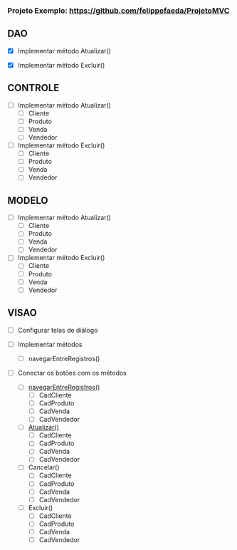 ### Projeto Exemplo: https://github.com/felippefaeda/ProjetoMVC

## DAO
- [X] Implementar método Atualizar()

- [X] Implementar método Excluir()

## CONTROLE
- [ ] Implementar método Atualizar()
  - [ ] Cliente
  - [ ] Produto
  - [ ] Venda
  - [ ] Vendedor

- [ ] Implementar método Excluir()
  - [ ] Cliente
  - [ ] Produto
  - [ ] Venda
  - [ ] Vendedor

## MODELO
- [ ] Implementar método Atualizar()
  - [ ] Cliente
  - [ ] Produto
  - [ ] Venda
  - [ ] Vendedor

- [ ] Implementar método Excluir()
  - [ ] Cliente
  - [ ] Produto
  - [ ] Venda
  - [ ] Vendedor

## VISAO
- [ ] Configurar telas de diálogo

- [ ] Implementar métodos
  - [ ] navegarEntreRegistros()

- [ ] Conectar os botões com os métodos
  - [ ] [navegarEntreRegistros()](https://classroom.google.com/u/0/c/NDU1MDQxMDUxMjgx/m/NDkxMDc0MDIxNTgy/details)
    - [ ] CadCliente
    - [ ] CadProduto
    - [ ] CadVenda
    - [ ] CadVendedor
  - [ ] [Atualizar()](https://classroom.google.com/u/0/c/NDU1MDQxMDUxMjgx/m/NDkxNTE3MTA3ODgz/details)
    - [ ] CadCliente
    - [ ] CadProduto
    - [ ] CadVenda
    - [ ] CadVendedor
  - [ ] Cancelar()
    - [ ] CadCliente
    - [ ] CadProduto
    - [ ] CadVenda
    - [ ] CadVendedor
  - [ ] Excluir()
    - [ ] CadCliente
    - [ ] CadProduto
    - [ ] CadVenda
    - [ ] CadVendedor
